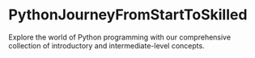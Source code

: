 # PythonJourneyFromStartToSkilled
Explore the world of Python programming with our comprehensive collection of introductory and intermediate-level concepts.
